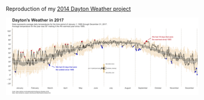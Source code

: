 Reproduction of my [2014 Dayton Weather project](https://rpubs.com/bradleyboehmke/weather_graphic)

![](Dayton_Weather.png)